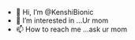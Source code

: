 - 👋 Hi, I’m @KenshiBionic
- 👀 I’m interested in ...Ur mom
- 📫 How to reach me ...ask ur mom

<!---
KenshiBionic/KenshiBionic is a ✨ special ✨ repository because its `README.md` (this file) appears on your GitHub profile.
You can click the Preview link to take a look at your changes.
--->
